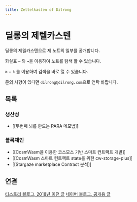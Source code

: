 ```yaml
---
title: Zettelkasten of Dilrong
---
```


# 딜롱의 제텔카스텐

딜롱의 제텔카스텐으로 제 노트의 일부를 공개합니다.

화살표 `←` 와 `→`을 이용하여 노트를 탐색 할 수 있습니다.

`⌘` + `k` 를 이용하여 검색을 바로 열 수 있습니다.

문의 사항이 있다면 `dilrong@dilrong.com`으로 연락 바랍니다.

## 목록

### 생산성

- [[두번째 뇌를 만드는 PARA 메모법]]

### 블록체인

- [[CosmWasm을 이용한 코스모스 기반 스마트 컨트랙트 개발]]
- [[CosmWasm 스마트 컨트랙트 state를 위한 cw-storage-plus]]
- [[Stargaze marketplace Contract 분석]]

## 연결

[티스토리 블로그, 2018년 이전 글](https://dilrong.tistory.com)
[네이버 블로그, 공개용 글](https://blog.naver.com/dilrong)
